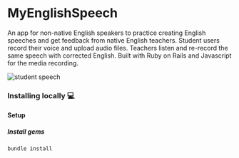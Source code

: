 # MyEnglishSpeech
<p align="left">An app for non-native English speakers to practice creating English speeches and get feedback from native English teachers. Student users record their voice and upload audio files. Teachers listen and re-record the same speech with corrected English. Built with Ruby on Rails and Javascript for the media recording.</p>

![student speech](https://user-images.githubusercontent.com/59186645/158356407-e58ce9e5-99a7-4015-8593-820af33f8523.png)

### Installing locally :computer:
#### Setup
##### Install gems
`bundle install`
